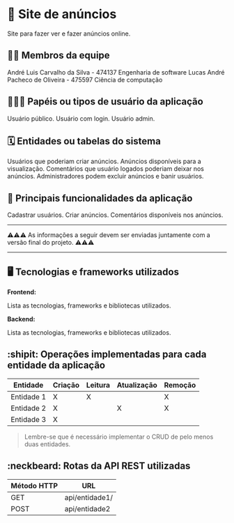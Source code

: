 # :checkered_flag: Site de anúncios 
Site para fazer ver e fazer anúncios online.

## :technologist: Membros da equipe

André Luis Carvalho da Silva - 474137 Engenharia de software Lucas André Pacheco de Oliveira - 475597 Ciência de computação 

## :people_holding_hands: Papéis ou tipos de usuário da aplicação

Usuário público.
Usuário com login.
Usuário admin.


## :spiral_calendar: Entidades ou tabelas do sistema
Usuários que poderiam criar anúncios.
Anúncios disponíveis para a visualização.
Comentários que usuário logados poderiam deixar nos anúncios.
Administradores podem excluir anúncios e banir usuários.

## :triangular_flag_on_post:	 Principais funcionalidades da aplicação
Cadastrar usuários.
Criar anúncios.
Comentários disponíveis nos anúncios.

----

:warning::warning::warning: As informações a seguir devem ser enviadas juntamente com a versão final do projeto. :warning::warning::warning:


----

## :desktop_computer: Tecnologias e frameworks utilizados

**Frontend:**

Lista as tecnologias, frameworks e bibliotecas utilizados.

**Backend:**

Lista as tecnologias, frameworks e bibliotecas utilizados.


## :shipit: Operações implementadas para cada entidade da aplicação


| Entidade| Criação | Leitura | Atualização | Remoção |
| --- | --- | --- | --- | --- |
| Entidade 1 | X |  X  |  | X |
| Entidade 2 | X |    |  X | X |
| Entidade 3 | X |    |  |  |

> Lembre-se que é necessário implementar o CRUD de pelo menos duas entidades.

## :neckbeard: Rotas da API REST utilizadas

| Método HTTP | URL |
| --- | --- |
| GET | api/entidade1/|
| POST | api/entidade2 |
